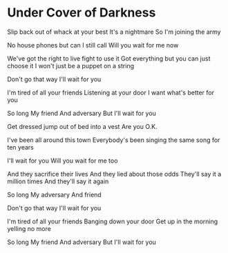 # Under Cover of Darkness

Slip back out of whack at your best
It's a nightmare
So I'm joining the army

No house phones but can I still call
Will you wait for me now

We've got the right to live fight to use it
Got everything but you can just choose it
I won't just be a puppet on a string

Don't go that way
I'll wait for you

I'm tired of all your friends
Listening at your door
I want what's better for you

So long
My friend
And adversary
But I'll wait for you

Get dressed jump out of bed into a vest
Are you O.K.

I've been all around this town
Everybody's been singing the same song for ten years

I'll wait for you
Will you wait for me too

And they sacrifice their lives
And they lied about those odds
They'll say it a million times
And they'll say it again

So long
My adversary
And friend

Don't go that way
I'll wait for you

I'm tired of all your friends
Banging down your door
Get up in the morning yelling no more

So long
My friend
And adversary
But I'll wait for you
